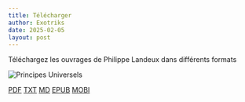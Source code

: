 ```yaml
---
title: Télécharger
author: Exotriks
date: 2025-02-05
layout: post
---
```


Téléchargez les ouvrages de Philippe Landeux dans différents formats


![Principes Universels](https://exotriks.github.io/civisme-documentation/assets/images/covers/recto/couverture_principes_universels_de_l_ordre_social_philippe_landeux_recto_648x960.jpg "Principes Universels De L'Ordre Social - Philippe Landeux")

[PDF](https://exotriks.github.io/civisme-documentation/assets/Principes%20Universels%20de%20l'Ordre%20Social%20-%20Philippe%20Landeux.pdf) [TXT](https://exotriks.github.io/civisme-documentation/assets/principes_universels_de_l_ordre_social_philippe_landeux.txt) [MD](https://exotriks.github.io/civisme-documentation/assets/principes_universels_de_l_ordre_social_philippe_landeux.md) 
[EPUB](assets/Principes%20Universels%20De%20L'Ordre%20Social-Philippe%20Landeux.epub) [MOBI](assets/Principes%20Universels%20De%20L'Ordre%20Social-Philippe%20Landeux.mobi)
